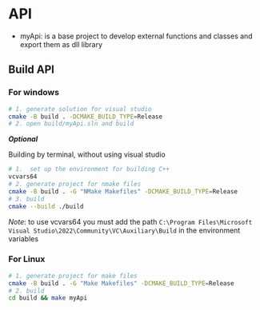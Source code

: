 # API
- myApi: is a base project to develop external functions and classes and export them as dll library

## Build API

### For windows

```bash
# 1. generate solution for visual studio
cmake -B build . -DCMAKE_BUILD_TYPE=Release
# 2. open build/myApi.sln and build
```

***Optional***

Building by terminal, without using visual studio

```bash
# 1.  set up the environment for building C++
vcvars64
# 2. generate project for nmake files
cmake -B build . -G "NMake Makefiles" -DCMAKE_BUILD_TYPE=Release
# 3. build
cmake --build ./build
```

*Note*: to use vcvars64 you must add the path `C:\Program Files\Microsoft Visual Studio\2022\Community\VC\Auxiliary\Build` in the environment variables

### For Linux

```bash
# 1. generate project for make files
cmake -B build . -G "Make Makefiles" -DCMAKE_BUILD_TYPE=Release
# 2. build
cd build && make myApi
```